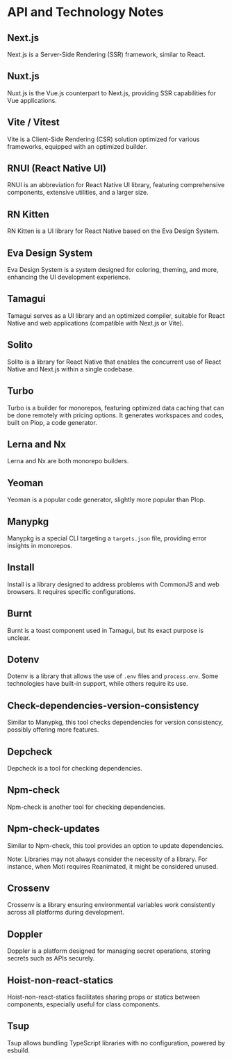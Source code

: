 # API and Technology Notes

## Next.js
Next.js is a Server-Side Rendering (SSR) framework, similar to React.

## Nuxt.js
Nuxt.js is the Vue.js counterpart to Next.js, providing SSR capabilities for Vue applications.

## Vite / Vitest
Vite is a Client-Side Rendering (CSR) solution optimized for various frameworks, equipped with an optimized builder.

## RNUI (React Native UI)
RNUI is an abbreviation for React Native UI library, featuring comprehensive components, extensive utilities, and a larger size.

## RN Kitten
RN Kitten is a UI library for React Native based on the Eva Design System.

## Eva Design System
Eva Design System is a system designed for coloring, theming, and more, enhancing the UI development experience.

## Tamagui
Tamagui serves as a UI library and an optimized compiler, suitable for React Native and web applications (compatible with Next.js or Vite).

## Solito
Solito is a library for React Native that enables the concurrent use of React Native and Next.js within a single codebase.

## Turbo
Turbo is a builder for monorepos, featuring optimized data caching that can be done remotely with pricing options. It generates workspaces and codes, built on Plop, a code generator.

## Lerna and Nx
Lerna and Nx are both monorepo builders.

## Yeoman
Yeoman is a popular code generator, slightly more popular than Plop.

## Manypkg
Manypkg is a special CLI targeting a `targets.json` file, providing error insights in monorepos.

## Install
Install is a library designed to address problems with CommonJS and web browsers. It requires specific configurations.

## Burnt
Burnt is a toast component used in Tamagui, but its exact purpose is unclear.

## Dotenv
Dotenv is a library that allows the use of `.env` files and `process.env`. Some technologies have built-in support, while others require its use.

## Check-dependencies-version-consistency
Similar to Manypkg, this tool checks dependencies for version consistency, possibly offering more features.

## Depcheck
Depcheck is a tool for checking dependencies.

## Npm-check
Npm-check is another tool for checking dependencies.

## Npm-check-updates
Similar to Npm-check, this tool provides an option to update dependencies.

Note: Libraries may not always consider the necessity of a library. For instance, when Moti requires Reanimated, it might be considered unused.

## Crossenv
Crossenv is a library ensuring environmental variables work consistently across all platforms during development.

## Doppler
Doppler is a platform designed for managing secret operations, storing secrets such as APIs securely.

## Hoist-non-react-statics
Hoist-non-react-statics facilitates sharing props or statics between components, especially useful for class components.

## Tsup
Tsup allows bundling TypeScript libraries with no configuration, powered by esbuild.

